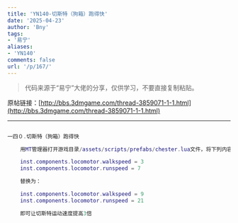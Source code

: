 ```yaml
---
title: 'YN140-切斯特（狗箱）跑得快'
date: '2025-04-23'
author: 'Bny'
tags:
- '易宁'
aliases:
- 'YN140'
comments: false
url: '/p/167/'
---
```


> 代码来源于“易宁”大佬的分享，仅供学习，不要直接复制粘贴。

原帖链接：[http://bbs.3dmgame.com/thread-3859071-1-1.html](http://bbs.3dmgame.com/thread-3859071-1-1.html)

---

```lua  

一四０.切斯特（狗箱）跑得快

	用MT管理器打开游戏目录/assets/scripts/prefabs/chester.lua文件，将下列内容：

	inst.components.locomotor.walkspeed = 3
	inst.components.locomotor.runspeed = 7

	替换为：

	inst.components.locomotor.walkspeed = 9
	inst.components.locomotor.runspeed = 21

	即可让切斯特运动速度提高3倍

```  

